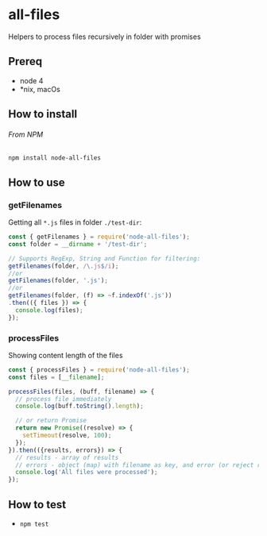 # all-files
Helpers to process files recursively in folder with promises

## Prereq
- node 4
- \*nix, macOs

## How to install
###### From NPM
`npm install node-all-files`

## How to use
### getFilenames
Getting all `*.js` files in folder `./test-dir`:

```javascript
const { getFilenames } = require('node-all-files');
const folder = __dirname + '/test-dir';

// Supports RegExp, String and Function for filtering:
getFilenames(folder, /\.js$/i);
//or
getFilenames(folder, '.js');
//or
getFilenames(folder, (f) => ~f.indexOf('.js'))
.then(({ files }) => {
  console.log(files);
});

```
### processFiles
Showing content length of the files

```javascript
const { processFiles } = require('node-all-files');
const files = [__filename];

processFiles(files, (buff, filename) => {
  // process file immediately
  console.log(buff.toString().length);

  // or return Promise
  return new Promise((resolve) => {
    setTimeout(resolve, 100);
  });
}).then(({results, errors}) => {
  // results - array of results
  // errors - object (map) with filename as key, and error (or reject reason) as value
  console.log('All files were processed');
});

```
## How to test
- `npm test`
